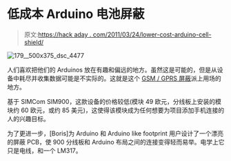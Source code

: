# 低成本 Arduino 电池屏蔽

> 原文:[https://hack aday . com/2011/03/24/lower-cost-arduino-cell-shield/](https://hackaday.com/2011/03/24/lower-cost-arduino-cell-shield/)

![](../Images/bbe5255f596c32a99856046c8f804938.png "179__500x375_dsc_4477")

人们喜欢把他们的 Arduinos 放在有趣和偏远的地方。虽然这是可能的，但是从设备中耗尽并收集数据可能是不实际的。这就是这个 [GSM / GPRS 屏蔽](http://www.open-electronics.org/arduino-gsm-shield/)派上用场的地方。

基于 SIMCom SIM900，这款设备的价格较低(模块 49 欧元，分线板上安装的模块约 60 欧元，或约 85 美元)，这使得该模块成为任何想要为项目添加手机连接的人的兴趣目标。

为了更进一步，[Boris]为 Arduino 和 Arduino like footprint 用户设计了一个漂亮的屏蔽 PCB，使 900 分线板和 Arduino 布局之间的连接变得轻而易举。电学上它只是电线，和一个 LM317。